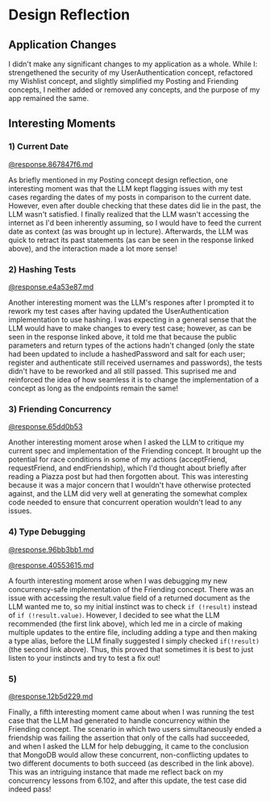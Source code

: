 # Design Reflection

<!-- a design file that explains changes that you made to the design of the application as a whole, and that includes 5-10 pointers to interesting moments (explained below) in your development, each with a couple of sentences explaining it -->

## Application Changes

I didn't make any significant changes to my application as a whole. While I: strengethened the security of my UserAuthentication concept, refactored my Wishlist concept, and slightly simplified my Posting and Friending concepts, I neither added or removed any concepts, and the purpose of my app remained the same.

## Interesting Moments

 <!-- As you work on your implementation, some moments will be worth recording. For example, you might discover that your concept specification was wrong in some way; a test run might expose a subtle bug in a concept implementation; the LLM might generate some code that is unexpectedly good or bad in some way; you might discover a way to simplify your design; and so on. When any such moment arises, you should save a link to the relevant file and place it in your design document. Make sure to save a link to a snapshot in the context area, not a link to a file in the design or source code areas (since those are mutable). If this moment did not arise from running the LLM, you should save the relevant files by creating a little design document to record your observations, and then run the tool with the save option to snapshot the files first. -->

### 1) Current Date

[@response.867847f6.md](..\context\design\concepts\Posting\PostingConceptPrompts.md\steps\response.867847f6.md)

As briefly mentioned in my Posting concept design reflection, one interesting moment was that the LLM kept flagging issues with my test cases regarding the dates of my posts in comparison to the current date. However, even after double checking that these dates did lie in the past, the LLM wasn't satisfied. I finally realized that the LLM wasn't accessing the internet as I'd been inherently assuming, so I would have to feed the current date as context (as was brought up in lecture). Afterwards, the LLM was quick to retract its past statements (as can be seen in the response linked above), and the interaction made a lot more sense!

### 2) Hashing Tests

[@response.e4a53e87.md](..\context\design\concepts\UserAuthentication\UserAuthenticationConceptPrompts.md\steps\response.e4a53e87.md)

Another interesting moment was the LLM's respones after I prompted it to rework my test cases after having updated the UserAuthentication implementation to use hashing. I was expecting in a general sense that the LLM would have to make changes to every test case; however, as can be seen in the response linked above, it told me that because the public parameters and return types of the actions hadn't changed (only the state had been updated to include a hashedPassword and salt for each user; register and authenticate still received usernames and passwords), the tests didn't have to be reworked and all still passed. This suprised me and reinforced the idea of how seamless it is to change the implementation of a concept as long as the endpoints remain the same!

### 3) Friending Concurrency

[@response.65dd0b53](..\context\design\concepts\Friending\FriendingConceptPrompts.md\steps\response.65dd0b53.md)

Another interesting moment arose when I asked the LLM to critique my current spec and implementation of the Friending concept. It brought up the potential for race conditions in some of my actions (acceptFriend, requestFriend, and endFriendship), which I'd thought about briefly after reading a Piazza post but had then forgotten about. This was interesting because it was a major concern that I wouldn't have otherwise protected against, and the LLM did very well at generating the somewhat complex code needed to ensure that concurrent operation wouldn't lead to any issues.

### 4) Type Debugging

[@response.96bb3bb1.md](..\context\design\concepts\Friending\FriendingConceptPrompts.md\steps\response.96bb3bb1.md)

[@response.40553615.md](..\context\design\concepts\Friending\FriendingConceptPrompts.md\steps\response.40553615.md)

A fourth interesting moment arose when I was debugging my new concurrency-safe implementation of the Friending concept. There was an issue with accessing the result.value field of a returned document as the LLM wanted me to, so my initial instinct was to check `if (!result)` instead of `if (!result.value)`. However, I decided to see what the LLM recommended (the first link above), which led me in a circle of making multiple updates to the entire file, including adding a type and then making a type alias, before the LLM finally suggested I simply checked `if(!result)` (the second link above). Thus, this proved that sometimes it is best to just listen to your instincts and try to test a fix out!

### 5)

[@response.12b5d229.md](..\context\design\concepts\Friending\FriendingConceptPrompts.md\steps\response.12b5d229.md)

Finally, a fifth interesting moment came about when I was running the test case that the LLM had generated to handle concurrency within the Friending concept. The scenario in which two users simultaneously ended a friendship was failing the assertion that only of the calls had succeeded, and when I asked the LLM for help debugging, it came to the conclusion that MongoDB would allow these concurrent, non-conflicting updates to two different documents to both succeed (as described in the link above). This was an intriguing instance that made me reflect back on my concurrency lessons from 6.102, and after this update, the test case did indeed pass!
